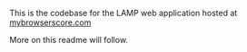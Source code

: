 This is the codebase for the LAMP web application hosted at [mybrowserscore.com](https://mybrowserscore.com)

More on this readme will follow.
